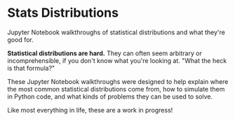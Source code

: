 # Stats Distributions
Jupyter Notebook walkthroughs of statistical distributions and what they're good for.

**Statistical distributions are hard.** They can often seem arbitrary or incomprehensible, if you don't know what you're looking at. "What the heck is that formula?"

These Jupyter Notebook walkthroughs were designed to help explain where the most common statistical distributions come from, how to simulate them in Python code, and what kinds of problems they can be used to solve.

Like most everything in life, these are a work in progress!

